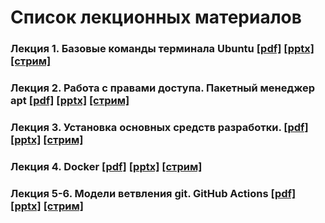 # Список лекционных материалов

### Лекция 1. Базовые команды терминала Ubuntu [[pdf]](./lecture_01/presentation.pdf) [[pptx]](./lecture_01/presentation.pptx) [[стрим]](https://youtu.be/T6E7AKee4fE)

### Лекция 2. Работа с правами доступа. Пакетный менеджер apt [[pdf]](./lecture_02/presentation.pdf) [[pptx]](./lecture_02/presentation.pptx) [[стрим]](https://youtu.be/OSV9axpGjAI)

### Лекция 3. Установка основных средств разработки. [[pdf]](./lecture_03/ReadMe.md) [[pptx]](./lecture_03/ReadMe.md) [[стрим]](https://youtu.be/cqXkj5GFMW4)

### Лекция 4. Docker [[pdf]](./lecture_04/ReadMe.md) [[pptx]](./lecture_04/ReadMe.md) [[стрим]](https://youtu.be/LdapnF1nJ8A)

### Лекция 5-6. Модели ветвления git. GitHub Actions [[pdf]](./lecture_05-06/presentation.pdf) [[pptx]](./lecture_05-06/presentation.pptx) [[стрим]](https://youtu.be/2sGL0-i66H4)